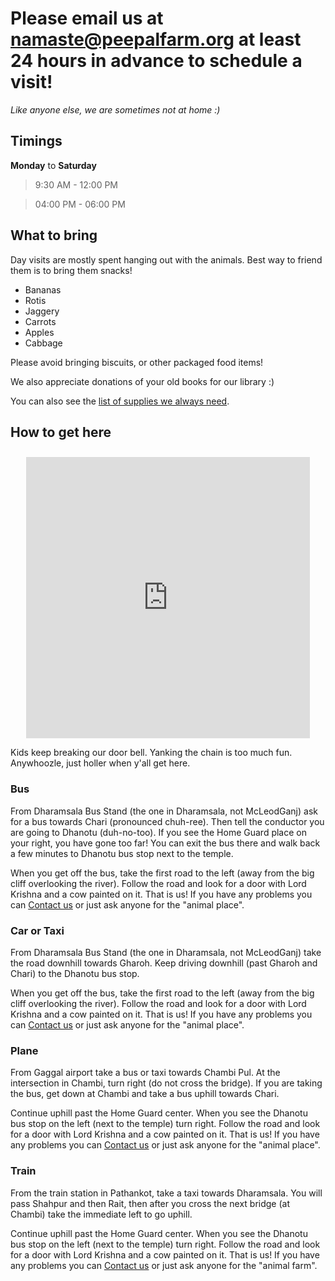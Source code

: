 Please email us at [namaste@peepalfarm.org](mailto:namaste@peepalfarm.org) at least 24 hours in advance to schedule a visit!
=====
<i>Like anyone else, we are sometimes not at home :)</i>

## Timings

**Monday** to **Saturday**
> 9:30 AM - 12:00 PM

> 04:00 PM - 06:00 PM

<!--

## Meals

We serve vegan meals @ Rs. 100 per person.
Lunch is at 1:00 PM. 
Dinner is at 7:00

-->

## What to bring

Day visits are mostly spent hanging out with the animals. Best way to friend them is to bring them snacks! 

* Bananas
* Rotis
* Jaggery
* Carrots
* Apples
* Cabbage

Please avoid bringing biscuits, or other packaged food items! 

We also appreciate donations of your old books for our library :)

You can also see the [list of supplies we always need](/?p=supplies).



## How to get here

<center><iframe src="https://www.google.com/maps/embed?pb=!1m28!1m12!1m3!1d54014.38472384821!2d76.23895979235232!3d32.20695087367751!2m3!1f0!2f0!3f0!3m2!1i1024!2i768!4f13.1!4m13!3e6!4m5!1s0x391b50dffe3657df%3A0x3080e030b6ef33d1!2sInter+State+Bus+Terminal+Dharamsala%2C+Major+District+Road+45%2C+Sudher%2C+Dharamshala%2C+Himachal+Pradesh+176216!3m2!1d32.2176852!2d76.3173681!4m5!1s0x391b5a5150f50ddf%3A0x9d741965978f3253!2sPeepal+Farm%2C+Village+Dhanotu%2C+Tehsil+Shahpur%2C%2C+176208%2C+Badmash+Peepal%2C+Dharamsala%2C+Himachal+Pradesh!3m2!1d32.1921365!2d76.231343!5e0!3m2!1sen!2sin!4v1466224637763" width="90%" height="450" frameborder="0" style="border:0; margin-top:10px;" allowfullscreen></iframe></center>

Kids keep breaking our door bell. Yanking the chain is too much fun. Anywhoozle, just holler when y'all get here.

### Bus
From Dharamsala Bus Stand (the one in Dharamsala, not McLeodGanj) ask for a bus towards Chari (pronounced chuh-ree). Then tell the conductor you are going to Dhanotu (duh-no-too). If you see the Home Guard place on your right, you have gone too far! You can exit the bus there and walk back a few minutes to Dhanotu bus stop next to the temple.

When you get off the bus, take the first road to the left (away from the big cliff overlooking the river). Follow the road and look for a door with Lord Krishna and a cow painted on it. That is us! If you have any problems you can [Contact us](/?p=contact "Contact" ) or just ask anyone for the "animal place".

### Car or Taxi
From Dharamsala Bus Stand (the one in Dharamsala, not McLeodGanj) take the road downhill towards Gharoh. Keep driving downhill (past Gharoh and Chari) to the Dhanotu bus stop. 

When you get off the bus, take the first road to the left (away from the big cliff overlooking the river). Follow the road and look for a door with Lord Krishna and a cow painted on it. That is us! If you have any problems you can [Contact us](/?p=contact "Contact" ) or just ask anyone for the "animal place".

### Plane
From Gaggal airport take a bus or taxi towards Chambi Pul. At the intersection in Chambi, turn right (do not cross the bridge). If you are taking the bus, get down at Chambi and take a bus uphill towards Chari.

Continue uphill past the Home Guard center. When you see the Dhanotu bus stop on the left (next to the temple) turn right. Follow the road and look for a door with Lord Krishna and a cow painted on it. That is us! If you have any problems you can [Contact us](/?p=contact "Contact" ) or just ask anyone for the "animal place".


### Train
From the train station in Pathankot, take a taxi towards Dharamsala. You will pass Shahpur and then Rait, then after you cross the next bridge (at Chambi) take the immediate left to go uphill. 

Continue uphill past the Home Guard center. When you see the Dhanotu bus stop on the left (next to the temple) turn right. Follow the road and look for a door with Lord Krishna and a cow painted on it. That is us! If you have any problems you can [Contact us](/?p=contact "Contact" ) or just ask anyone for the "animal farm".
